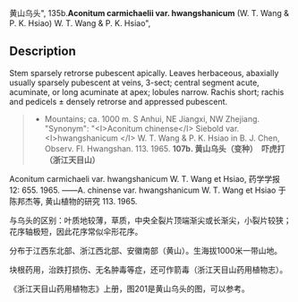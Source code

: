 黄山乌头",
135b.**Aconitum carmichaelii var. hwangshanicum** (W. T. Wang & P. K. Hsiao) W. T. Wang & P. K. Hsiao",

## Description
Stem sparsely retrorse pubescent apically. Leaves herbaceous, abaxially usually sparsely pubescent at veins, 3-sect; central segment acute, acuminate, or long acuminate at apex; lobules narrow. Rachis short; rachis and pedicels ± densely retrorse and appressed pubescent.

> * Mountains; ca. 1000 m. S Anhui, NE Jiangxi, NW Zhejiang.
  "Synonym": "&lt;I&gt;Aconitum chinense&lt;/I&gt; Siebold var. &lt;I&gt;hwangshanicum &lt;/I&gt; W. T. Wang &amp; P. K. Hsiao in B. J. Chen, Observ. Fl. Hwangshan. 113. 1965.
**107b. 黄山乌头（变种）　吓虎打（浙江天目山）**

Aconitum carmichaeli var. hwangshanicum W. T. Wang et Hsiao, 药学学报 12: 655. 1965. ——A. chinense var. hwangshanicum W. T. Wang et Hsiao 于陈邦杰等, 黄山植物的研究 113. 1965.

与乌头的区别：叶质地较薄，草质，中央全裂片顶端渐尖或长渐尖，小裂片较狭；花序轴极短，因此花序常似伞形花序。

分布于江西东北部、浙江西北部、安徽南部（黄山）。生海拔1000米一带山地。

块根药用，治跌打损伤、无名肿毒等症，还可作箭毒（浙江天目山药用植物志）。

《浙江天目山药用植物志》上册，图201是黄山乌头的图，可以参考。
